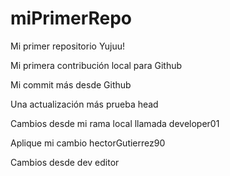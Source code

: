 # miPrimerRepo

Mi primer repositorio Yujuu!

Mi primera contribución local para Github

Mi commit más desde Github

Una actualización más prueba head

Cambios desde mi rama local llamada developer01

Aplique mi cambio hectorGutierrez90

Cambios desde dev editor